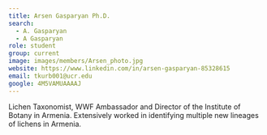 ```yaml
---
title: Arsen Gasparyan Ph.D.
search:
  - A. Gasparyan
  - A Gasparyan
role: student
group: current
image: images/members/Arsen_photo.jpg
website: https://www.linkedin.com/in/arsen-gasparyan-85328615
email: tkurb001@ucr.edu
google: 4M5VAMUAAAAJ
---
```


Lichen Taxonomist, WWF Ambassador and Director of the Institute of Botany in Armenia. Extensively worked in identifying multiple new lineages of lichens in Armenia.


